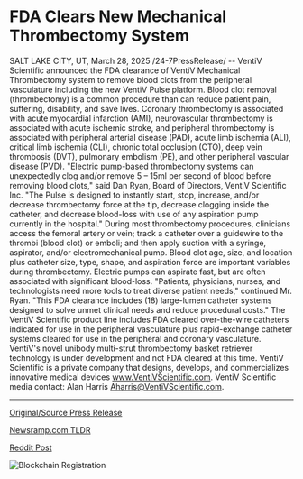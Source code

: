 # FDA Clears New Mechanical Thrombectomy System

SALT LAKE CITY, UT, March 28, 2025 /24-7PressRelease/ -- VentiV Scientific announced the FDA clearance of VentiV Mechanical Thrombectomy system to remove blood clots from the peripheral vasculature including the new VentiV Pulse platform.  Blood clot removal (thrombectomy) is a common procedure than can reduce patient pain, suffering, disability, and save lives. Coronary thrombectomy is associated with acute myocardial infarction (AMI), neurovascular thrombectomy is associated with acute ischemic stroke, and peripheral thrombectomy is associated with peripheral arterial disease (PAD), acute limb ischemia (ALI), critical limb ischemia (CLI), chronic total occlusion (CTO), deep vein thrombosis (DVT), pulmonary embolism (PE), and other peripheral vascular disease (PVD).   "Electric pump-based thrombectomy systems can unexpectedly clog and/or remove 5 – 15ml per second of blood before removing blood clots," said Dan Ryan, Board of Directors, VentiV Scientific Inc. "The Pulse is designed to instantly start, stop, increase, and/or decrease thrombectomy force at the tip, decrease clogging inside the catheter, and decrease blood-loss with use of any aspiration pump currently in the hospital."   During most thrombectomy procedures, clinicians access the femoral artery or vein; track a catheter over a guidewire to the thrombi (blood clot) or emboli; and then apply suction with a syringe, aspirator, and/or electromechanical pump. Blood clot age, size, and location plus catheter size, type, shape, and aspiration force are important variables during thrombectomy. Electric pumps can aspirate fast, but are often associated with significant blood-loss.   "Patients, physicians, nurses, and technologists need more tools to treat diverse patient needs," continued Mr. Ryan. "This FDA clearance includes (18) large-lumen catheter systems designed to solve unmet clinical needs and reduce procedural costs."   The VentiV Scientific product line includes FDA cleared over-the-wire catheters indicated for use in the peripheral vasculature plus rapid-exchange catheter systems cleared for use in the peripheral and coronary vasculature. VentiV's novel unibody multi-strut thrombectomy basket retriever technology is under development and not FDA cleared at this time.   VentiV Scientific is a private company that designs, develops, and commercializes innovative medical devices www.VentiVScientific.com.   VentiV Scientific media contact: Alan Harris Aharris@VentiVScientific.com. 

---

[Original/Source Press Release](https://www.24-7pressrelease.com/press-release/521150/fda-clears-new-mechanical-thrombectomy-system)
                    

[Newsramp.com TLDR](https://newsramp.com/curated-news/ventiv-scientific-receives-fda-clearance-for-innovative-thrombectomy-system/7d4163f5163427e5d71c0531e5f188f6) 

 



[Reddit Post](https://www.reddit.com/r/Business_NewsRamp/comments/1jm0ur2/ventiv_scientific_receives_fda_clearance_for/) 



![Blockchain Registration](https://cdn.newsramp.app/24-7PressRelease/qrcode/253/28/navyTKd6.webp)
